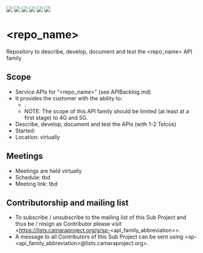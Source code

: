 <a href="https://github.com/camaraproject/<repo_name>/commits/" title="Last Commit"><img src="https://img.shields.io/github/last-commit/camaraproject/<repo_name>?style=plastic"></a>
<a href="https://github.com/camaraproject/<repo_name>/issues" title="Open Issues"><img src="https://img.shields.io/github/issues/camaraproject/<repo_name>?style=plastic"></a>
<a href="https://github.com/camaraproject/<repo_name>/pulls" title="Open Pull Requests"><img src="https://img.shields.io/github/issues-pr/camaraproject/<repo_name>?style=plastic"></a>
<a href="https://github.com/camaraproject/<repo_name>/graphs/contributors" title="Contributors"><img src="https://img.shields.io/github/contributors/camaraproject/<repo_name>?style=plastic"></a>
<a href="https://github.com/camaraproject/<repo_name>" title="Repo Size"><img src="https://img.shields.io/github/repo-size/camaraproject/<repo_name>?style=plastic"></a>
<a href="https://github.com/camaraproject/<repo_name>/blob/main/LICENSE" title="License"><img src="https://img.shields.io/badge/License-Apache%202.0-green.svg?style=plastic"></a>

# <repo_name>
Repository to describe, develop, document and test the <repo_name> API family

## Scope
* Service APIs for “<repo_name>” (see APIBacklog.md)  
* It provides the customer with the ability to:  
  * <API family description>.
  * NOTE: The scope of this API family should be limited (at least at a first stage) to 4G and 5G.  
* Describe, develop, document and test the APIs (with 1-2 Telcos)  
* Started: <start date>
* Location: virtually  

## Meetings
* Meetings are held virtually
* Schedule: tbd
* Meeting link: tbd

## Contributorship and mailing list
* To subscribe / unsubscribe to the mailing list of this Sub Project and thus be / resign as Contributor please visit <https://lists.camaraproject.org/g/sp-<api_family_abbreviation>>.
* A message to all Contributors of this Sub Project can be sent using <sp-<api_family_abbreviation>@lists.camaraproject.org>.
